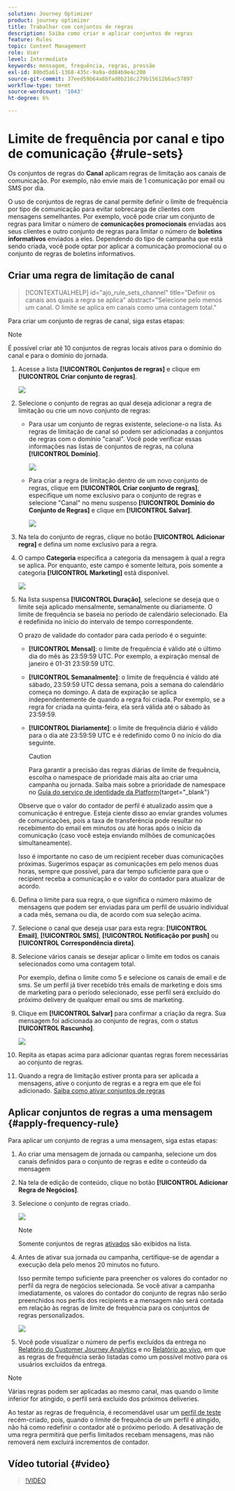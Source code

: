 ```yaml
---
solution: Journey Optimizer
product: journey optimizer
title: Trabalhar com conjuntos de regras
description: Saiba como criar e aplicar conjuntos de regras
feature: Rules
topic: Content Management
role: User
level: Intermediate
keywords: mensagem, frequência, regras, pressão
exl-id: 80bd5a61-1368-435c-9a9a-dd84b9e4c208
source-git-commit: 37eed59b64a8bfad0b216c279b15612b6ac57897
workflow-type: tm+mt
source-wordcount: '1043'
ht-degree: 6%

---
```


# Limite de frequência por canal e tipo de comunicação {#rule-sets}

Os conjuntos de regras do **Canal** aplicam regras de limitação aos canais de comunicação. Por exemplo, não envie mais de 1 comunicação por email ou SMS por dia.

O uso de conjuntos de regras de canal permite definir o limite de frequência por tipo de comunicação para evitar sobrecarga de clientes com mensagens semelhantes. Por exemplo, você pode criar um conjunto de regras para limitar o número de **comunicações promocionais** enviadas aos seus clientes e outro conjunto de regras para limitar o número de **boletins informativos** enviados a eles. Dependendo do tipo de campanha que está sendo criada, você pode optar por aplicar a comunicação promocional ou o conjunto de regras de boletins informativos.

## Criar uma regra de limitação de canal

>[!CONTEXTUALHELP]
>id="ajo_rule_sets_channel"
>title="Definir os canais aos quais a regra se aplica"
>abstract="Selecione pelo menos um canal. O limite se aplica em canais como uma contagem total."

Para criar um conjunto de regras de canal, siga estas etapas:

>[!NOTE]
>
>É possível criar até 10 conjuntos de regras locais ativos para o domínio do canal e para o domínio do jornada.

1. Acesse a lista **[!UICONTROL Conjuntos de regras]** e clique em **[!UICONTROL Criar conjunto de regras]**.

   ![](assets/rule-sets-create-button.png)

1. Selecione o conjunto de regras ao qual deseja adicionar a regra de limitação ou crie um novo conjunto de regras:

   * Para usar um conjunto de regras existente, selecione-o na lista. As regras de limitação de canal só podem ser adicionadas a conjuntos de regras com o domínio &quot;canal&quot;. Você pode verificar essas informações nas listas de conjuntos de regras, na coluna **[!UICONTROL Domínio]**.

     ![](assets/journey-capping-list.png)

   * Para criar a regra de limitação dentro de um novo conjunto de regras, clique em **[!UICONTROL Criar conjunto de regras]**, especifique um nome exclusivo para o conjunto de regras e selecione &quot;Canal&quot; no menu suspenso **[!UICONTROL Domínio do Conjunto de Regras]** e clique em **[!UICONTROL Salvar]**.

     ![](assets/rule-sets-create.png)

1. Na tela do conjunto de regras, clique no botão **[!UICONTROL Adicionar regra]** e defina um nome exclusivo para a regra.

1. O campo **Categoria** especifica a categoria da mensagem à qual a regra se aplica. Por enquanto, este campo é somente leitura, pois somente a categoria **[!UICONTROL Marketing]** está disponível.

   ![](assets/rule-set-channels.png)

1. Na lista suspensa **[!UICONTROL Duração]**, selecione se deseja que o limite seja aplicado mensalmente, semanalmente ou diariamente. O limite de frequência se baseia no período de calendário selecionado. Ela é redefinida no início do intervalo de tempo correspondente.

   O prazo de validade do contador para cada período é o seguinte:

   * **[!UICONTROL Mensal]**: o limite de frequência é válido até o último dia do mês às 23:59:59 UTC. Por exemplo, a expiração mensal de janeiro é 01-31 23:59:59 UTC.

   * **[!UICONTROL Semanalmente]**: o limite de frequência é válido até sábado, 23:59:59 UTC dessa semana, pois a semana do calendário começa no domingo. A data de expiração se aplica independentemente de quando a regra foi criada. Por exemplo, se a regra for criada na quinta-feira, ela será válida até o sábado às 23:59:59.

   * **[!UICONTROL Diariamente]**: o limite de frequência diário é válido para o dia até 23:59:59 UTC e é redefinido como 0 no início do dia seguinte.

     >[!CAUTION]
     > 
     >Para garantir a precisão das regras diárias de limite de frequência, escolha o namespace de prioridade mais alta ao criar uma campanha ou jornada. Saiba mais sobre a prioridade de namespace no [Guia do serviço de identidade da Platform](https://experienceleague.adobe.com/pt-br/docs/experience-platform/identity/features/identity-graph-linking-rules/namespace-priority){target="_blank"}

   Observe que o valor do contador de perfil é atualizado assim que a comunicação é entregue. Esteja ciente disso ao enviar grandes volumes de comunicações, pois a taxa de transferência pode resultar no recebimento do email em minutos ou até horas após o início da comunicação (caso você esteja enviando milhões de comunicações simultaneamente).

   Isso é importante no caso de um recipient receber duas comunicações próximas. Sugerimos espaçar as comunicações em pelo menos duas horas, sempre que possível, para dar tempo suficiente para que o recipient receba a comunicação e o valor do contador para atualizar de acordo.

1. Defina o limite para sua regra, o que significa o número máximo de mensagens que podem ser enviadas para um perfil de usuário individual a cada mês, semana ou dia, de acordo com sua seleção acima.

1. Selecione o canal que deseja usar para esta regra: **[!UICONTROL Email]**, **[!UICONTROL SMS]**, **[!UICONTROL Notificação por push]** ou **[!UICONTROL Correspondência direta]**.

1. Selecione vários canais se desejar aplicar o limite em todos os canais selecionados como uma contagem total.

   Por exemplo, defina o limite como 5 e selecione os canais de email e de sms. Se um perfil já tiver recebido três emails de marketing e dois sms de marketing para o período selecionado, esse perfil será excluído do próximo delivery de qualquer email ou sms de marketing.

1. Clique em **[!UICONTROL Salvar]** para confirmar a criação da regra. Sua mensagem foi adicionada ao conjunto de regras, com o status **[!UICONTROL Rascunho]**.

   ![](assets/rule-set-rule-created.png)

1. Repita as etapas acima para adicionar quantas regras forem necessárias ao conjunto de regras.

1. Quando a regra de limitação estiver pronta para ser aplicada a mensagens, ative o conjunto de regras e a regra em que ele foi adicionado. [Saiba como ativar conjuntos de regras](../conflict-prioritization/rule-sets.md#create)

## Aplicar conjuntos de regras a uma mensagem {#apply-frequency-rule}

Para aplicar um conjunto de regras a uma mensagem, siga estas etapas:

1. Ao criar uma mensagem de jornada ou campanha, selecione um dos canais definidos para o conjunto de regras e edite o conteúdo da mensagem

1. Na tela de edição de conteúdo, clique no botão **[!UICONTROL Adicionar Regra de Negócios]**.

1. Selecione o conjunto de regras criado.

   ![](assets/rule-set-campaign-add-rule-button.png)

   >[!NOTE]
   >
   >Somente conjuntos de regras [ativados](#activate-rule) são exibidos na lista.

   <!--Messages where the category selected is **[!UICONTROL Transactional]** will not be evaluated against business rules.-->

1. Antes de ativar sua jornada ou campanha, certifique-se de agendar a execução dela pelo menos 20 minutos no futuro.

   Isso permite tempo suficiente para preencher os valores do contador no perfil da regra de negócios selecionada. Se você ativar a campanha imediatamente, os valores do contador do conjunto de regras não serão preenchidos nos perfis dos recipients e a mensagem não será contada em relação às regras de limite de frequência para os conjuntos de regras personalizados.

   ![](assets/rule-set-schedule-campaign.png)

1. Você pode visualizar o número de perfis excluídos da entrega no [Relatório do Customer Journey Analytics](../reports/report-gs-cja.md) e no [Relatório ao vivo](../reports/live-report.md), em que as regras de frequência serão listadas como um possível motivo para os usuários excluídos da entrega.

>[!NOTE]
>
>Várias regras podem ser aplicadas ao mesmo canal, mas quando o limite inferior for atingido, o perfil será excluído dos próximos deliveries.

Ao testar as regras de frequência, é recomendável usar um [perfil de teste](../audience/creating-test-profiles.md) recém-criado, pois, quando o limite de frequência de um perfil é atingido, não há como redefinir o contador até o próximo período. A desativação de uma regra permitirá que perfis limitados recebam mensagens, mas não removerá nem excluirá incrementos de contador.

<!--
## Example: combine several rules {#frequency-rule-example}

You can combine several message frequency rules, such as described in the example below.

1. [Create a rule](#create-new-rule) called *Overall Marketing Capping*:

   * Select all channels.
   * Set capping to 12 monthly.

   ![](assets/message-rules-ex-overall-cap.png)

1. To further restrict the number of marketing-based push notifications that a user is sent, create a second rule called *Push Marketing Cap*:

   * Select Push channel.
   * Set capping to 4 monthly.

   ![](assets/message-rules-ex-push-cap.png)

1. Save and [activate](#activate-rule) the rule.

1. [Create a message](../building-journeys/journeys-message.md) for every channel you want to communicate through and select the **[!UICONTROL Marketing]** category for each message. [Learn how to apply a frequency rule](#apply-frequency-rule)

   ![](assets/journey-message-category.png)

In this scenario, an individual profile:
* can receive up to 12 marketing messages per month;
* but will be excluded from marketing push notifications after they have received 4 push notifications.-->

## Vídeo tutorial {#video}

>[!VIDEO](https://video.tv.adobe.com/v/3444731?quality=12&captions=por_br)
